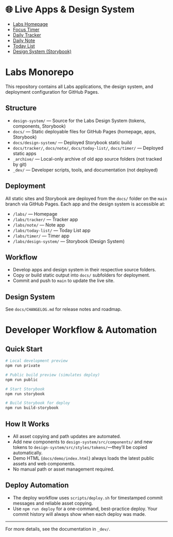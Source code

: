 # 🌐 Live Apps & Design System

- [Labs Homepage](https://dreisdesign.github.io/labs/)
- [Focus Timer](https://dreisdesign.github.io/labs/timer/)
- [Daily Tracker](https://dreisdesign.github.io/labs/tracker/)
- [Daily Note](https://dreisdesign.github.io/labs/note/)
- [Today List](https://dreisdesign.github.io/labs/today-list/)
- [Design System (Storybook)](https://dreisdesign.github.io/labs/design-system/)

# Labs Monorepo

This repository contains all Labs applications, the design system, and deployment configuration for GitHub Pages.

## Structure

- `design-system/` — Source for the Labs Design System (tokens, components, Storybook)
- `docs/` — Static deployable files for GitHub Pages (homepage, apps, Storybook)
- `docs/design-system/` — Deployed Storybook static build
- `docs/tracker/`, `docs/note/`, `docs/today-list/`, `docs/timer/` — Deployed static apps
- `_archive/` — Local-only archive of old app source folders (not tracked by git)
- `_dev/` — Developer scripts, tools, and documentation (not deployed)

## Deployment

All static sites and Storybook are deployed from the `docs/` folder on the `main` branch via GitHub Pages. Each app and the design system is accessible at:

- `/labs/` — Homepage
- `/labs/tracker/` — Tracker app
- `/labs/note/` — Note app
- `/labs/today-list/` — Today List app
- `/labs/timer/` — Timer app
- `/labs/design-system/` — Storybook (Design System)

## Workflow

- Develop apps and design system in their respective source folders.
- Copy or build static output into `docs/` subfolders for deployment.
- Commit and push to `main` to update the live site.

## Design System

See `docs/CHANGELOG.md` for release notes and roadmap.

# Developer Workflow & Automation

## Quick Start
```sh
# Local development preview
npm run private

# Public build preview (simulates deploy)
npm run public

# Start Storybook
npm run storybook

# Build Storybook for deploy
npm run build-storybook
```

## How It Works
- All asset copying and path updates are automated.
- Add new components to `design-system/src/components/` and new tokens to `design-system/src/styles/tokens/`—they’ll be copied automatically.
- Demo HTML (`docs/demo/index.html`) always loads the latest public assets and web components.
- No manual path or asset management required.

## Deploy Automation
- The deploy workflow uses `scripts/deploy.sh` for timestamped commit messages and reliable asset copying.
- Use `npm run deploy` for a one-command, best-practice deploy. Your commit history will always show when each deploy was made.

---

For more details, see the documentation in `_dev/`.
